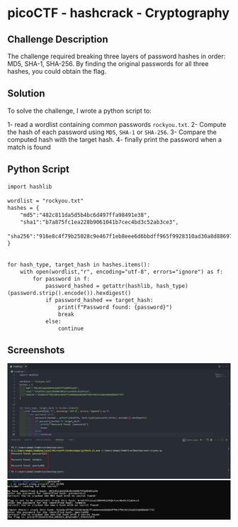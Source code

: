 # picoCTF - hashcrack - Cryptography

## Challenge Description
The challenge required breaking three layers of password hashes in order: MD5, SHA-1, SHA-256. By finding the original passwords for all three hashes, you could obtain the flag.

## Solution
To solve the challenge, I wrote a python script to:

1- read a wordlist containing common passwords `rockyou.txt`.
2- Compute the hash of each password using `MD5`, `SHA-1` or `SHA-256`.
3- Compare the computed hash with the target hash.
4- finally print the password when a match is found

## Python Script
```
import hashlib

wordlist = "rockyou.txt"
hashes = {
    "md5":"482c811da5d5b4bc6d497ffa98491e38",
    "sha1":"b7a875fc1ea228b9061041b7cec4bd3c52ab3ce3",
    "sha256":"916e8c4f79b25028c9e467f1eb8eee6d6bbdff965f9928310ad30a8d88697745"
}


for hash_type, target_hash in hashes.items():
    with open(wordlist,"r", encoding="utf-8", errors="ignore") as f:
        for password in f:
            password_hashed = getattr(hashlib, hash_type)(password.strip().encode()).hexdigest()
            if password_hashed == target_hash:
                print(f"Password found: {password}")
                break
            else:
                continue
```


## Screenshots
![screenshot](https://raw.githubusercontent.com/abdalla-samir/offensive_security/main/CTFs/crypto/hashcrack/writeup_images/hash_cracking.png)
![screenshot](https://raw.githubusercontent.com/abdalla-samir/offensive_security/main/CTFs/crypto/hashcrack/writeup_images/challenge.png)
